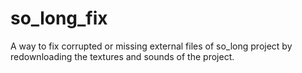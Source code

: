 # so_long_fix
A way to fix corrupted or missing external files of so_long project by redownloading the textures and sounds of the project.
